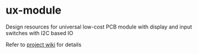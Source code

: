 # ux-module
Design resources for universal low-cost PCB module with display and input switches with I2C based IO

Refer to [project wiki](/wiki/UX-Module) for details

